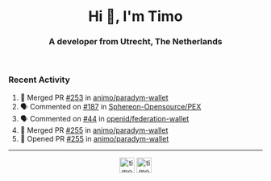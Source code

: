 <h1 align="center">Hi 👋, I'm Timo</h1>
<h3 align="center">A developer from Utrecht, The Netherlands</h3>
<br/>
<!-- https://github.com/rahuldkjain/github-profile-readme-generator --!>

<!--  <p align="left"><img src="https://github-readme-stats.vercel.app/api?username=timoglastra&show_icons=true&count_private=true&" alt="timoglastra" /></p> --!>

<!--
Github language stats
<p align="left"><img src="https://github-readme-stats.vercel.app/api/top-langs/?username=timoglastra&layout=compact" alt="timoglastra" /><p>
-->

<!-- Codestats language stats -->
<!-- <p align="left"><img src="https://codestats-readme.vercel.app/api/top-langs/?username=timoglastra&layout=compact&language_count=12" alt="timoglastra" /><p>    --!>
  
<h3>Recent Activity</h3>

<!--START_SECTION:activity-->
1. 🎉 Merged PR [#253](https://github.com/animo/paradym-wallet/pull/253) in [animo/paradym-wallet](https://github.com/animo/paradym-wallet)
2. 🗣 Commented on [#187](https://github.com/Sphereon-Opensource/PEX/pull/187#issuecomment-2517009484) in [Sphereon-Opensource/PEX](https://github.com/Sphereon-Opensource/PEX)
3. 🗣 Commented on [#44](https://github.com/openid/federation-wallet/issues/44#issuecomment-2517000755) in [openid/federation-wallet](https://github.com/openid/federation-wallet)
4. 🎉 Merged PR [#255](https://github.com/animo/paradym-wallet/pull/255) in [animo/paradym-wallet](https://github.com/animo/paradym-wallet)
5. 💪 Opened PR [#255](https://github.com/animo/paradym-wallet/pull/255) in [animo/paradym-wallet](https://github.com/animo/paradym-wallet)
<!--END_SECTION:activity-->

---

<p align="center">
<a href="https://twitter.com/timoglastra" target="blank"><img align="center" src="https://cdn.jsdelivr.net/npm/simple-icons@3.0.1/icons/twitter.svg" alt="timoglastra" height="30" width="30" /></a>
<a href="https://linkedin.com/in/timoglastra" target="blank"><img align="center" src="https://cdn.jsdelivr.net/npm/simple-icons@3.0.1/icons/linkedin.svg" alt="timoglastra" height="30" width="30" /></a>
</p>



